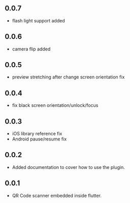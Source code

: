 ## 0.0.7

* flash light support added

## 0.0.6

* camera flip added

## 0.0.5

* preview stretching after change screen orientation fix

## 0.0.4

* fix black screen orientation/unlock/focus

## 0.0.3

* iOS library reference fix
* Android pause/resume fix

## 0.0.2

* Added documentation to cover how to use the plugin.

## 0.0.1

* QR Code scanner embedded inside flutter.
